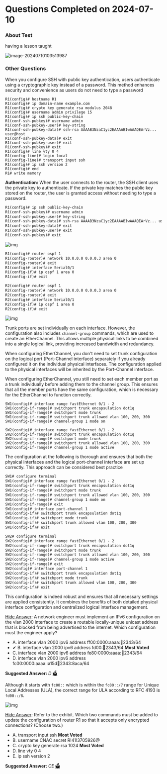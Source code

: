 # Questions Completed on 2024-07-10

### About Test

having a lesson taught

![image-20240710103513987](https://han.blob.core.windows.net/typora/image-20240710103513987.png) 

### Other Questions

When you configure SSH with public key authentication, users authenticate using a cryptographic key instead of a password. This method enhances security and convenience as users do not need to type a password

```
R1(config)# hostname R1
R1(config)# ip domain-name example.com
R1(config)# crypto key generate rsa modulus 2048
R1(config)# username admin privilege 15
R1(config)# ip ssh public-key-chain
R1(conf-ssh-pubkey)# username admin
R1(conf-ssh-pubkey-user)# key-string
R1(conf-ssh-pubkey-data)# ssh-rsa AAAAB3NzaC1yc2EAAAABIwAAAQEArVz... user@host
R1(conf-ssh-pubkey-data)# exit
R1(conf-ssh-pubkey-user)# exit
R1(conf-ssh-pubkey)# exit
R1(config)# line vty 0 4
R1(config-line)# login local
R1(config-line)# transport input ssh
R1(config)# ip ssh version 2
R1(config)# end
R1# write memory
```

**Authentication:** When the user connects to the router, the SSH client uses the private key to authenticate. If the private key matches the public key stored on the router, the user is granted access without needing to type a password. 

````txt
R1(config)# ip ssh public-key-chain
R1(conf-ssh-pubkey)# username admin
R1(conf-ssh-pubkey-user)# key-string
R1(conf-ssh-pubkey-data)# ssh-rsa AAAAB3NzaC1yc2EAAAABIwAAAQEArVz... user@host
R1(conf-ssh-pubkey-data)# exit
R1(conf-ssh-pubkey-user)# exit
R1(conf-ssh-pubkey)# exit
````



![img](https://www.examtopics.com/assets/media/exam-media/04300/0035700001.png)

````txt
R1(config)# router ospf 1
R1(config-router)# network 10.0.0.0 0.0.0.3 area 0
R1(config-router)# exit
R1(config)# interface Serial0/1
R1(config-if)# ip ospf 1 area 0
R1(config-if)# exit
````

````txt
R2(config)# router ospf 1
R2(config-router)# network 10.0.0.0 0.0.0.3 area 0
R2(config-router)# exit
R2(config)# interface Serial0/1
R2(config-if)# ip ospf 1 area 0
R2(config-if)# exit
````

![img](https://www.examtopics.com/assets/media/exam-media/04300/0021700001.jpg)

Trunk ports are set individually on each interface. However, the configuration also includes `channel-group` commands, which are used to create an EtherChannel. This allows multiple physical links to be combined into a single logical link, providing increased bandwidth and redundancy.

When configuring EtherChannel, you don't need to set trunk configuration on the logical port (Port-Channel interface) separately if you already configured it on the individual physical interfaces. The configuration applied to the physical interfaces will be inherited by the Port-Channel interface.

When configuring EtherChannel, you still need to set each member port as a trunk individually before adding them to the channel group. This ensures that all the member ports have the same configuration, which is necessary for the EtherChannel to function correctly.

```plaintext
SW1(config)# interface range fastEthernet 0/1 - 2
SW1(config-if-range)# switchport trunk encapsulation dot1q
SW1(config-if-range)# switchport mode trunk
SW1(config-if-range)# switchport trunk allowed vlan 100, 200, 300
SW1(config-if-range)# channel-group 1 mode on
```

```plaintext
SW2(config)# interface range fastEthernet 0/1 - 2
SW2(config-if-range)# switchport trunk encapsulation dot1q
SW2(config-if-range)# switchport mode trunk
SW2(config-if-range)# switchport trunk allowed vlan 100, 200, 300
SW2(config-if-range)# channel-group 1 mode active
```

The configuration at the following is thorough and ensures that both the physical interfaces and the logical port-channel interface are set up correctly. This approach can be considered best practice

````txt
SW1# configure terminal
SW1(config)# interface range fastEthernet 0/1 - 2
SW1(config-if-range)# switchport trunk encapsulation dot1q
SW1(config-if-range)# switchport mode trunk
SW1(config-if-range)# switchport trunk allowed vlan 100, 200, 300
SW1(config-if-range)# channel-group 1 mode on
SW1(config-if-range)# exit
SW1(config)# interface port-channel 1
SW1(config-if)# switchport trunk encapsulation dot1q
SW1(config-if)# switchport mode trunk
SW1(config-if)# switchport trunk allowed vlan 100, 200, 300
SW1(config-if)# exit
````

````txt
SW2# configure terminal
SW2(config)# interface range fastEthernet 0/1 - 2
SW2(config-if-range)# switchport trunk encapsulation dot1q
SW2(config-if-range)# switchport mode trunk
SW2(config-if-range)# switchport trunk allowed vlan 100, 200, 300
SW2(config-if-range)# channel-group 1 mode active
SW2(config-if-range)# exit
SW2(config)# interface port-channel 1
SW2(config-if)# switchport trunk encapsulation dot1q
SW2(config-if)# switchport mode trunk
SW2(config-if)# switchport trunk allowed vlan 100, 200, 300
SW2(config-if)# exit
````

This configuration is indeed robust and ensures that all necessary settings are applied consistently. It combines the benefits of both detailed physical interface configuration and centralized logical interface management.

[Hide Answer](https://www.examtopics.com/discussions/cisco/view/80815-exam-200-301-topic-1-question-115-discussion/#): A network engineer must implement an IPv6 configuration on the vlan 2000 interface to create a routable locally-unique unicast address that is blocked from being advertised to the internet. Which configuration must the engineer apply?

- A. interface vlan 2000 ipv6 address ff00:0000:aaaa::1234:2343/64
- ✔ B. interface vlan 2000 ipv6 address fd00::1234:2343/64 **Most Voted**
- C. interface vlan 2000 ipv6 address fe80:0000:aaaa::1234:2343/64
- D. interface vlan 2000 ipv6 address fc00:0000:aaaa::a15d:1234:2343:8aca/64

**Suggested Answer:** *D* [🗳️](https://www.examtopics.com/discussions/cisco/view/80815-exam-200-301-topic-1-question-115-discussion/#)

Although it starts with `fc00::` which is within the `fc00::/7` range for Unique Local Addresses (ULA), the correct range for ULA according to RFC 4193 is `fd00::/8`.

![img](https://www.examtopics.com/assets/media/exam-media/04300/0046100001.png) 

[Hide Answer](https://www.examtopics.com/discussions/cisco/view/77915-exam-200-301-topic-1-question-566-discussion/#): Refer to the exhibit. Which two commands must be added to update the configuration of router R1 so that it accepts only encrypted connections? (Choose two.)

- A. transport input ssh **Most Voted**
- B. username CNAC secret R!41!3705926@
- C. crypto key generate rsa 1024 **Most Voted**
- D. line vty 0 4
- E. ip ssh version 2

**Suggested Answer:** *CE* [🗳️](https://www.examtopics.com/discussions/cisco/view/77915-exam-200-301-topic-1-question-566-discussion/#) 

